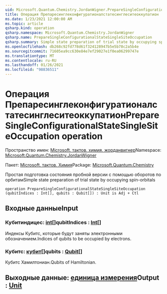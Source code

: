 ```yaml
---
uid: Microsoft.Quantum.Chemistry.JordanWigner.PrepareSingleConfigurationalStateSingleSiteOccupation
title: Операция Препаресинглеконфигуратионалстатесинглеситеоккупатион
ms.date: 1/23/2021 12:00:00 AM
ms.topic: article
qsharp.kind: operation
qsharp.namespace: Microsoft.Quantum.Chemistry.JordanWigner
qsharp.name: PrepareSingleConfigurationalStateSingleSiteOccupation
qsharp.summary: Simple state preparation of trial state by occupying spin-orbitals
ms.openlocfilehash: db268c92fd778d61f324128947b5e5b78c2a5b4e
ms.sourcegitcommit: 71605ea9cc630e84e7ef29027e1f0ea06299747e
ms.translationtype: MT
ms.contentlocale: ru-RU
ms.lasthandoff: 01/26/2021
ms.locfileid: "98836511"
---
```

# <a name="preparesingleconfigurationalstatesinglesiteoccupation-operation"></a><span data-ttu-id="9c3aa-102">Операция Препаресинглеконфигуратионалстатесинглеситеоккупатион</span><span class="sxs-lookup"><span data-stu-id="9c3aa-102">PrepareSingleConfigurationalStateSingleSiteOccupation operation</span></span>

<span data-ttu-id="9c3aa-103">Пространство имен: [Microsoft. тактов. химия. жорданвигнер](xref:Microsoft.Quantum.Chemistry.JordanWigner)</span><span class="sxs-lookup"><span data-stu-id="9c3aa-103">Namespace: [Microsoft.Quantum.Chemistry.JordanWigner](xref:Microsoft.Quantum.Chemistry.JordanWigner)</span></span>

<span data-ttu-id="9c3aa-104">Пакет: [Microsoft. тактов. Химия](https://nuget.org/packages/Microsoft.Quantum.Chemistry)</span><span class="sxs-lookup"><span data-stu-id="9c3aa-104">Package: [Microsoft.Quantum.Chemistry](https://nuget.org/packages/Microsoft.Quantum.Chemistry)</span></span>


<span data-ttu-id="9c3aa-105">Простая подготовка состояния пробной версии с помощью оборотов по орбитам</span><span class="sxs-lookup"><span data-stu-id="9c3aa-105">Simple state preparation of trial state by occupying spin-orbitals</span></span>

```qsharp
operation PrepareSingleConfigurationalStateSingleSiteOccupation (qubitIndices : Int[], qubits : Qubit[]) : Unit is Adj + Ctl
```


## <a name="input"></a><span data-ttu-id="9c3aa-106">Входные данные</span><span class="sxs-lookup"><span data-stu-id="9c3aa-106">Input</span></span>

### <a name="qubitindices--int"></a><span data-ttu-id="9c3aa-107">Кубитиндицес: [int](xref:microsoft.quantum.lang-ref.int)[]</span><span class="sxs-lookup"><span data-stu-id="9c3aa-107">qubitIndices : [Int](xref:microsoft.quantum.lang-ref.int)[]</span></span>

<span data-ttu-id="9c3aa-108">Индексы Кубитс, которые будут заняты электронными обозначением.</span><span class="sxs-lookup"><span data-stu-id="9c3aa-108">Indices of qubits to be occupied by electrons.</span></span>


### <a name="qubits--qubit"></a><span data-ttu-id="9c3aa-109">Кубитс: [кубит](xref:microsoft.quantum.lang-ref.qubit)[]</span><span class="sxs-lookup"><span data-stu-id="9c3aa-109">qubits : [Qubit](xref:microsoft.quantum.lang-ref.qubit)[]</span></span>

<span data-ttu-id="9c3aa-110">Кубитс Хамилтониан.</span><span class="sxs-lookup"><span data-stu-id="9c3aa-110">Qubits of Hamiltonian.</span></span>



## <a name="output--unit"></a><span data-ttu-id="9c3aa-111">Выходные данные: [единица измерения](xref:microsoft.quantum.lang-ref.unit)</span><span class="sxs-lookup"><span data-stu-id="9c3aa-111">Output : [Unit](xref:microsoft.quantum.lang-ref.unit)</span></span>

